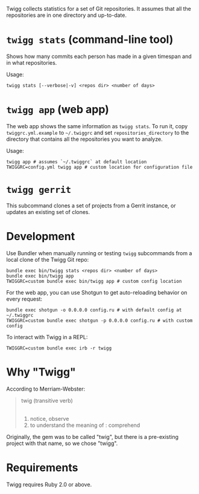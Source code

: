 Twigg collects statistics for a set of Git repositories. It assumes that
all the repositories are in one directory and up-to-date.

# `twigg stats` (command-line tool)

Shows how many commits each person has made in a given
timespan and in what repositories.

Usage:

    twigg stats [--verbose|-v] <repos dir> <number of days>

# `twigg app` (web app)

The web app shows the same information as `twigg stats`. To run it,
copy `twiggrc.yml.example` to `~/.twiggrc` and set `repositories_directory` to
the directory that contains all the repositories you want to analyze.

Usage:

    twigg app # assumes `~/.twiggrc` at default location
    TWIGGRC=config.yml twigg app # custom location for configuration file

# `twigg gerrit`

This subcommand clones a set of projects from a Gerrit instance, or updates an
existing set of clones.

# Development

Use Bundler when manually running or testing `twigg` subcommands from a local
clone of the Twigg Git repo:

    bundle exec bin/twigg stats <repos dir> <number of days>
    bundle exec bin/twigg app
    TWIGGRC=custom bundle exec bin/twigg app # custom config location

For the web app, you can use Shotgun to get auto-reloading behavior on every
request:

    bundle exec shotgun -o 0.0.0.0 config.ru # with default config at ~/.twiggrc
    TWIGGRC=custom bundle exec shotgun -p 0.0.0.0 config.ru # with custom config

To interact with Twigg in a REPL:

    TWIGGRC=custom bundle exec irb -r twigg

# Why "Twigg"

According to Merriam-Webster:

> twig (transitive verb)<br>
> <br>
> 1. notice, observe<br>
> 2. to understand the meaning of : comprehend

Originally, the gem was to be called "twig", but there is a pre-existing project
with that name, so we chose "twigg".

# Requirements

Twigg requires Ruby 2.0 or above.

